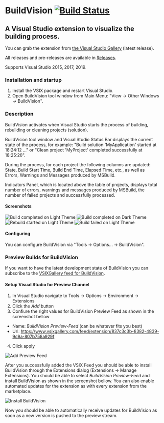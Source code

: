 # BuildVision [![Build Status](https://stefankert.visualstudio.com/BuildVision/_apis/build/status/StefanKert.BuildVision)](https://stefankert.visualstudio.com/BuildVision/_build/latest?definitionId=3)
## A Visual Studio extension to visualize the building process.

You can grab the extension from [the Visual Studio Gallery](https://visualstudiogallery.msdn.microsoft.com/23d3c821-ca2d-4e1a-a005-4f70f12f77ba "BuildVision on the Visual Studio Gallery") (latest release).

All releases and pre-releases are available in [Releases](../../releases "BuildVision Releases on GitHub").

Supports Visual Studio 2015, 2017, 2019.

### Installation and startup
1. Install the VSIX package and restart Visual Studio.
2. Open BuildVision tool window from Main Menu: "View → Other Windows → BuildVision".

### Description
BuildVision activates when Visual Studio starts the process of building, rebuilding or cleaning projects (solution).

BuildVision tool window and Visual Studio Status Bar displays the current state of the process, for example: "Build solution 'MyApplication' started at 18:24:12 ..." or "Clean project 'MyProject' completed successfully at 18:25:20".

During the process, for each project the following columns are updated: State, Build Start Time, Build End Time, Elapsed Time, etc., as well as Errors, Warnings and Messages produced by MSBuild.

Indicators Panel, which is located above the table of projects, displays total number of errors, warnings and messages produced by MSBuild, the number of failed projects and successfully processed.

#### Screenshots
![Build completed on Light Theme](Screenshots/screenshot1.png)
![Build completed on Dark Theme](Screenshots/screenshot2.png)
![Rebuild started on Light Theme](Screenshots/screenshot3.png)
![Build failed on Light Theme](Screenshots/screenshot4.png)

#### Configuring
You can configure BuildVision via "Tools → Options... → BuildVision".

### Preview Builds for BuildVision 
If you want to have the latest development state of BuildVision you can subscribe to the [VSIXGallery feed for BuildVision](https://www.vsixgallery.com/feed/extension/837c3c3b-8382-4839-9c9a-807b758a929f).

#### Setup Visual Studio for Preview Channel

1. In Visual Studio navigate to Tools -> Options -> Environment -> Extensions
2. Click the *Add* button
3. Confiure the right values for BuildVision Preview Feed as shown in the screenshot bellow
  - Name: *BuildVision Preview-Feed* (can be whatever fits you best) 
  - Url: https://www.vsixgallery.com/feed/extension/837c3c3b-8382-4839-9c9a-807b758a929f
4. Click apply

![Add Preview Feed](Screenshots/PreviewFeedInstall.png)

After you successfully added the VSIX Feed you should be able to install BuildVision through the Extensions dialog (Extensions -> Manage Extensions). You should be able to select *BuildVision Preview-Feed* and install BuildVision as shown in the screenshot bellow. You can also enable automated updates for the extension as with every extension from the marketplace.

![Install BuildVision](Screenshots/PreviewFeedInstall_Extensions.png)

Now you should be able to automatically receive updates for BuildVision as soon as a new version is pushed to the preview stream.
